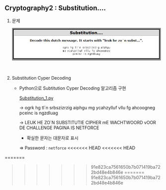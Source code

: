 ## Cryptography2 : Substitution....



1. 문제

   ![1588249104939](./images/1588249104939.png)


<br>

2. Substitution Cyper Decoding

   - Python으로 Subtitution Cyper Decoding 알고리즘 구현

     [Substitution_1.py](https://github.com/Lee-YongHa/Forensic-Tool/blob/master/Substitution/Substitution_1.py)
   
     → ogrk hg tl`n srbszizrzig aiphgu mg ycahzylluf vllu fg ahcoogneg pceinc is ngzdluag
   
     → LEUK HE ZO`N SUBSTITUTIE CIPHER mE WACHTWOORD vOOR DE CHALLENGE PAGINA IS NETFORCE
   
     	- 확실한 문자는 대문자로 표시
   
     ⇒ Password : `netforce`
<<<<<<< HEAD
<<<<<<< HEAD

=======
>>>>>>> 91e823ca7561650b7b071419ba722bd48e4b846e
=======
>>>>>>> 91e823ca7561650b7b071419ba722bd48e4b846e
